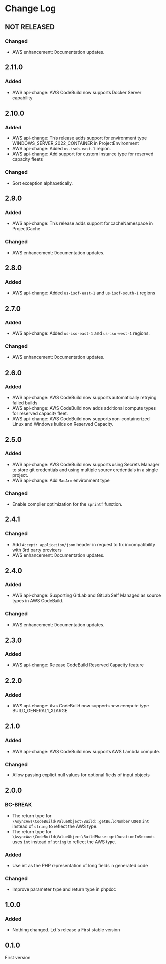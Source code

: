 # Change Log

## NOT RELEASED

### Changed

- AWS enhancement: Documentation updates.

## 2.11.0

### Added

- AWS api-change: AWS CodeBuild now supports Docker Server capability

## 2.10.0

### Added

- AWS api-change: This release adds support for environment type WINDOWS_SERVER_2022_CONTAINER in ProjectEnvironment
- AWS api-change: Added `us-isob-east-1` region.
- AWS api-change: Add support for custom instance type for reserved capacity fleets

### Changed

- Sort exception alphabetically.

## 2.9.0

### Added

- AWS api-change: This release adds support for cacheNamespace in ProjectCache

### Changed

- AWS enhancement: Documentation updates.

## 2.8.0

### Added

- AWS api-change: Added `us-isof-east-1` and `us-isof-south-1` regions

## 2.7.0

### Added

- AWS api-change: Added `us-iso-east-1` and `us-iso-west-1` regions.

### Changed

- AWS enhancement: Documentation updates.

## 2.6.0

### Added

- AWS api-change: AWS CodeBuild now supports automatically retrying failed builds
- AWS api-change: AWS CodeBuild now adds additional compute types for reserved capacity fleet.
- AWS api-change: AWS CodeBuild now supports non-containerized Linux and Windows builds on Reserved Capacity.

## 2.5.0

### Added

- AWS api-change: AWS CodeBuild now supports using Secrets Manager to store git credentials and using multiple source credentials in a single project.
- AWS api-change: Add `MacArm` environment type

### Changed

- Enable compiler optimization for the `sprintf` function.

## 2.4.1

### Changed

- Add `Accept: application/json` header in request to fix incompatibility with 3rd party providers
- AWS enhancement: Documentation updates.

## 2.4.0

### Added

- AWS api-change: Supporting GitLab and GitLab Self Managed as source types in AWS CodeBuild.

### Changed

- AWS enhancement: Documentation updates.

## 2.3.0

### Added

- AWS api-change: Release CodeBuild Reserved Capacity feature

## 2.2.0

### Added

- AWS api-change: Aws CodeBuild now supports new compute type BUILD_GENERAL1_XLARGE

## 2.1.0

### Added

- AWS api-change: AWS CodeBuild now supports AWS Lambda compute.

### Changed

- Allow passing explicit null values for optional fields of input objects

## 2.0.0

### BC-BREAK

- The return type for `\AsyncAws\CodeBuild\ValueObject\Build::getBuildNumber` uses `int` instead of `string` to reflect the AWS type.
- The return type for `\AsyncAws\CodeBuild\ValueObject\BuildPhase::getDurationInSeconds` uses `int` instead of `string` to reflect the AWS type.

### Added

- Use int as the PHP representation of long fields in generated code

### Changed

- Improve parameter type and return type in phpdoc

## 1.0.0

### Added

- Nothing changed. Let's release a First stable version

## 0.1.0

First version
